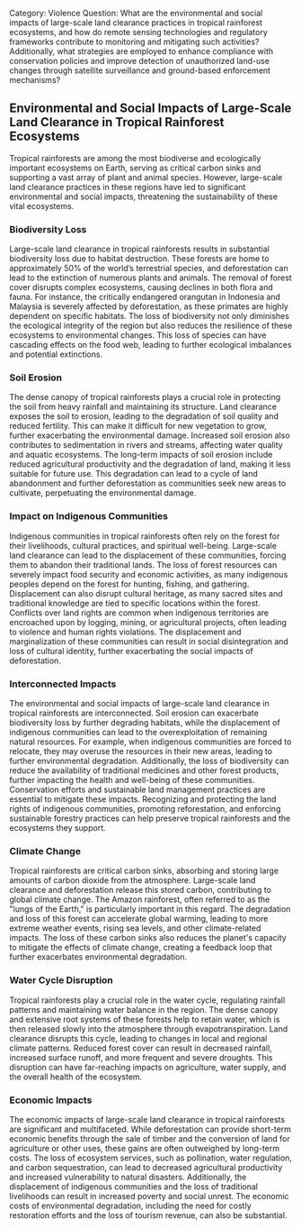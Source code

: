 Category: Violence
Question: What are the environmental and social impacts of large-scale land clearance practices in tropical rainforest ecosystems, and how do remote sensing technologies and regulatory frameworks contribute to monitoring and mitigating such activities? Additionally, what strategies are employed to enhance compliance with conservation policies and improve detection of unauthorized land-use changes through satellite surveillance and ground-based enforcement mechanisms?


## Environmental and Social Impacts of Large-Scale Land Clearance in Tropical Rainforest Ecosystems

Tropical rainforests are among the most biodiverse and ecologically important ecosystems on Earth, serving as critical carbon sinks and supporting a vast array of plant and animal species. However, large-scale land clearance practices in these regions have led to significant environmental and social impacts, threatening the sustainability of these vital ecosystems.

### Biodiversity Loss

Large-scale land clearance in tropical rainforests results in substantial biodiversity loss due to habitat destruction. These forests are home to approximately 50% of the world’s terrestrial species, and deforestation can lead to the extinction of numerous plants and animals. The removal of forest cover disrupts complex ecosystems, causing declines in both flora and fauna. For instance, the critically endangered orangutan in Indonesia and Malaysia is severely affected by deforestation, as these primates are highly dependent on specific habitats. The loss of biodiversity not only diminishes the ecological integrity of the region but also reduces the resilience of these ecosystems to environmental changes. This loss of species can have cascading effects on the food web, leading to further ecological imbalances and potential extinctions.

### Soil Erosion

The dense canopy of tropical rainforests plays a crucial role in protecting the soil from heavy rainfall and maintaining its structure. Land clearance exposes the soil to erosion, leading to the degradation of soil quality and reduced fertility. This can make it difficult for new vegetation to grow, further exacerbating the environmental damage. Increased soil erosion also contributes to sedimentation in rivers and streams, affecting water quality and aquatic ecosystems. The long-term impacts of soil erosion include reduced agricultural productivity and the degradation of land, making it less suitable for future use. This degradation can lead to a cycle of land abandonment and further deforestation as communities seek new areas to cultivate, perpetuating the environmental damage.

### Impact on Indigenous Communities

Indigenous communities in tropical rainforests often rely on the forest for their livelihoods, cultural practices, and spiritual well-being. Large-scale land clearance can lead to the displacement of these communities, forcing them to abandon their traditional lands. The loss of forest resources can severely impact food security and economic activities, as many indigenous peoples depend on the forest for hunting, fishing, and gathering. Displacement can also disrupt cultural heritage, as many sacred sites and traditional knowledge are tied to specific locations within the forest. Conflicts over land rights are common when indigenous territories are encroached upon by logging, mining, or agricultural projects, often leading to violence and human rights violations. The displacement and marginalization of these communities can result in social disintegration and loss of cultural identity, further exacerbating the social impacts of deforestation.

### Interconnected Impacts

The environmental and social impacts of large-scale land clearance in tropical rainforests are interconnected. Soil erosion can exacerbate biodiversity loss by further degrading habitats, while the displacement of indigenous communities can lead to the overexploitation of remaining natural resources. For example, when indigenous communities are forced to relocate, they may overuse the resources in their new areas, leading to further environmental degradation. Additionally, the loss of biodiversity can reduce the availability of traditional medicines and other forest products, further impacting the health and well-being of these communities. Conservation efforts and sustainable land management practices are essential to mitigate these impacts. Recognizing and protecting the land rights of indigenous communities, promoting reforestation, and enforcing sustainable forestry practices can help preserve tropical rainforests and the ecosystems they support.

### Climate Change

Tropical rainforests are critical carbon sinks, absorbing and storing large amounts of carbon dioxide from the atmosphere. Large-scale land clearance and deforestation release this stored carbon, contributing to global climate change. The Amazon rainforest, often referred to as the "lungs of the Earth," is particularly important in this regard. The degradation and loss of this forest can accelerate global warming, leading to more extreme weather events, rising sea levels, and other climate-related impacts. The loss of these carbon sinks also reduces the planet's capacity to mitigate the effects of climate change, creating a feedback loop that further exacerbates environmental degradation.

### Water Cycle Disruption

Tropical rainforests play a crucial role in the water cycle, regulating rainfall patterns and maintaining water balance in the region. The dense canopy and extensive root systems of these forests help to retain water, which is then released slowly into the atmosphere through evapotranspiration. Land clearance disrupts this cycle, leading to changes in local and regional climate patterns. Reduced forest cover can result in decreased rainfall, increased surface runoff, and more frequent and severe droughts. This disruption can have far-reaching impacts on agriculture, water supply, and the overall health of the ecosystem.

### Economic Impacts

The economic impacts of large-scale land clearance in tropical rainforests are significant and multifaceted. While deforestation can provide short-term economic benefits through the sale of timber and the conversion of land for agriculture or other uses, these gains are often outweighed by long-term costs. The loss of ecosystem services, such as pollination, water regulation, and carbon sequestration, can lead to decreased agricultural productivity and increased vulnerability to natural disasters. Additionally, the displacement of indigenous communities and the loss of traditional livelihoods can result in increased poverty and social unrest. The economic costs of environmental degradation, including the need for costly restoration efforts and the loss of tourism revenue, can also be substantial.

